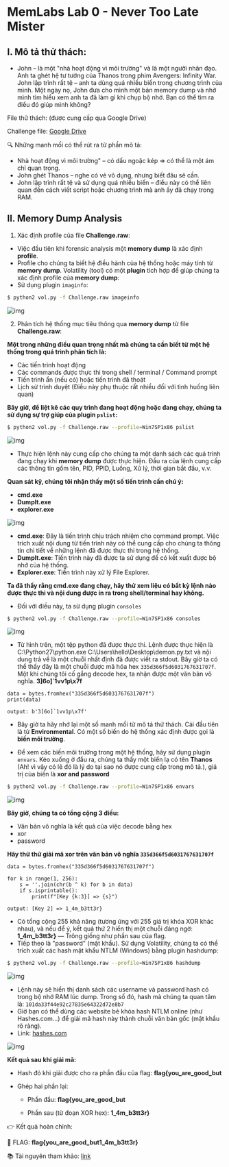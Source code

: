 # MemLabs Lab 0 - Never Too Late Mister
## I. Mô tả thử thách:
- John – là một "nhà hoạt động vì môi trường" và là một người nhân đạo. Anh ta ghét hệ tư tưởng của Thanos trong phim Avengers: Infinity War.
John lập trình rất tệ – anh ta dùng quá nhiều biến trong chương trình của mình.
Một ngày nọ, John đưa cho mình một bản memory dump và nhờ mình tìm hiểu xem anh ta đã làm gì khi chụp bộ nhớ. Bạn có thể tìm ra điều đó giúp mình không?

File thử thách: (được cung cấp qua Google Drive)

Challenge file: [Google Drive](https://drive.google.com/file/d/1MjMGRiPzweCOdikO3DTaVfbdBK5kyynT/view)

🔍 Những manh mối có thể rút ra từ phần mô tả:

- Nhà hoạt động vì môi trường" – có dấu ngoặc kép => có thể là một ám chỉ quan trọng.
- John ghét Thanos – nghe có vẻ vô dụng, nhưng biết đâu sẽ cần.
- John lập trình rất tệ và sử dụng quá nhiều biến – điều này có thể liên quan đến cách viết script hoặc chương trình mà anh ấy đã chạy trong RAM.

## II. Memory Dump Analysis
1. Xác định profile của file **Challenge.raw**:
- Việc đầu tiên khi forensic analysis một **memory dump** là xác định **profile**.
- Profile cho chúng ta biết hệ điều hành của hệ thống hoặc máy tính từ **memory dump**. Volatility (tool) có một **plugin** tích hợp để giúp chúng ta xác định profile của **memory dump**:
- Sử dụng plugin `imaginfo`:
```sh
$ python2 vol.py -f Challenge.raw imageinfo
```
![img](https://github.com/Thuanle2401/images/blob/main/ForensisMemLabs/lab0.1.png?raw=true)

2. Phân tích hệ thống mục tiêu thông qua **memory dump** từ file **Challenge.raw**:

**Một trong những điều quan trọng nhất mà chúng ta cần biết từ một hệ thống trong quá trình phân tích là:**
- Các tiến trình hoạt động
- Các commands được thực thi trong shell / terminal / Command prompt
- Tiến trình ẩn (nếu có) hoặc tiến trình đã thoát
- Lịch sử trình duyệt (Điều này phụ thuộc rất nhiều đối với tình huống liên quan)

**Bây giờ, để liệt kê các quy trình đang hoạt động hoặc đang chạy, chúng ta sử dụng sự trợ giúp của plugin `pslist`:**

```sh
$ python2 vol.py -f Challenge.raw --profile=Win7SP1x86 pslist
```
![img](https://github.com/Thuanle2401/images/blob/main/ForensisMemLabs/Lab0.2.png?raw=true)

- Thực hiện lệnh này cung cấp cho chúng ta một danh sách các quá trình đang chạy khi **memory dump** được thực hiện. Đầu ra của lệnh cung cấp các thông tin gồm tên, PID, PPID, Luồng, Xử lý, thời gian bắt đầu, v.v.

**Quan sát kỹ, chúng tôi nhận thấy một số tiến trình cần chú ý:**
- **cmd.exe**
- **DumpIt.exe**
- **explorer.exe**

![img](https://github.com/Thuanle2401/images/blob/main/ForensisMemLabs/lab0.3.png?raw=true)

- **cmd.exe**: Đây là tiến trình chịu trách nhiệm cho command prompt. Việc trích xuất nội dung từ tiến trình này có thể cung cấp cho chúng ta thông tin chi tiết về những lệnh đã được thực thi trong hệ thống.
- **DumpIt.exe**: Tiến trình này đã được ta sử dụng để có kết xuất được bộ nhớ của hệ thống.
- **Explorer.exe**: Tiến trình này xử lý File Explorer.

**Ta đã thấy rằng cmd.exe đang chạy, hãy thử xem liệu có bất kỳ lệnh nào được thực thi và nội dung được in ra trong shell/terminal hay không.**
- Đối với điều này, ta sử dụng plugin `consoles`

```sh
$ python2 vol.py -f Challenge.raw --profile=Win7SP1x86 consoles
```
![img](https://github.com/Thuanle2401/images/blob/main/ForensisMemLabs/lab0.4.png?raw=true)

- Từ hình trên, một tệp python đã được thực thi. Lệnh được thực hiện là C:\Python27\python.exe C:\Users\hello\Desktop\demon.py.txt và nội dung trả về là một chuỗi nhất định đã được viết ra stdout. Bây giờ ta có thể thấy đây là một chuỗi được mã hóa hex `335d366f5d6031767631707f`. Một khi chúng tôi cố gắng decode hex, ta nhận được một văn bản vô nghĩa. **3]6o]`1vv1p\x7f**

```python3
data = bytes.fromhex("335d366f5d6031767631707f")
print(data)
```
```output
output: b'3]6o]`1vv1p\x7f'
```

- Bây giờ ta hãy nhớ lại một số manh mối từ mô tả thử thách. Cái đầu tiên là từ **Environmental**. Có một số biến do hệ thống xác định được gọi là **biến môi trường**.

- Để xem các biến môi trường trong một hệ thống, hãy sử dụng plugin `envars`. Kéo xuống ở đầu ra, chúng ta thấy một biến lạ có tên **Thanos** (Ah! vì vậy có lẽ đó là lý do tại sao nó được cung cấp trong mô tả.), giá trị của biến là **xor and password**

```sh
$ python2 vol.py -f Challenge.raw --profile=Win7SP1x86 envars
```
![img](https://github.com/Thuanle2401/images/blob/main/ForensisMemLabs/lab0.5.png?raw=true)

**Bây giờ, chúng ta có tổng cộng 3 điều:**
- Văn bản vô nghĩa là kết quả của việc decode bằng hex
- xor
- password

**Hãy thử thử giải mã xor trên văn bản vô nghĩa `335d366f5d6031767631707f`**

```python3
data = bytes.fromhex("335d366f5d6031767631707f")

for k in range(1, 256):
    s = ''.join(chr(b ^ k) for b in data)
    if s.isprintable():
        print(f"[Key {k:3}] => {s}")
```
```output
output: [Key 2] => 1_4m_b3tt3r}
```
- Có tổng cộng 255 khả năng (tương ứng với 255 giá trị khóa XOR khác nhau), và nếu để ý, kết quả thứ 2 hiển thị một chuỗi đáng ngờ:
**1_4m_b3tt3r}** — Trông giống như phần sau của flag.
- Tiếp theo là "password" (mật khẩu). Sử dụng Volatility, chúng ta có thể trích xuất các hash mật khẩu NTLM (Windows) bằng plugin hashdump:
```sh
$ python2 vol.py -f Challenge.raw --profile=Win7SP1x86 hashdump
```

![img](https://github.com/Thuanle2401/images/blob/main/ForensisMemLabs/lab0.7.png?raw=true)
- Lệnh này sẽ hiển thị danh sách các username và password hash có trong bộ nhớ RAM lúc dump. Trong số đó, hash mà chúng ta quan tâm là: `101da33f44e92c27835e64322d72e8b7`
- Giờ bạn có thể dùng các website bẻ khóa hash NTLM online (như Hashes.com...) để giải mã hash này thành chuỗi văn bản gốc (mật khẩu rõ ràng).
- Link: [hashes.com](https://hashes.com/en/decrypt/hash)

![img](https://github.com/Thuanle2401/images/blob/main/ForensisMemLabs/lab0.6.png?raw=true)

**Kết quả sau khi giải mã:**

- Hash đó khi giải được cho ra phần đầu của flag: **flag{you_are_good_but**

- Ghép hai phần lại:

    + Phần đầu: **flag{you_are_good_but**

    + Phần sau (từ đoạn XOR hex): **1_4m_b3tt3r}**

👉 Kết quả hoàn chỉnh:

🎉 FLAG: **flag{you_are_good_but1_4m_b3tt3r}**

📚 Tài nguyên tham khảo:
[link](https://github.com/volatilityfoundation/volatility/wiki/Command-Reference)






